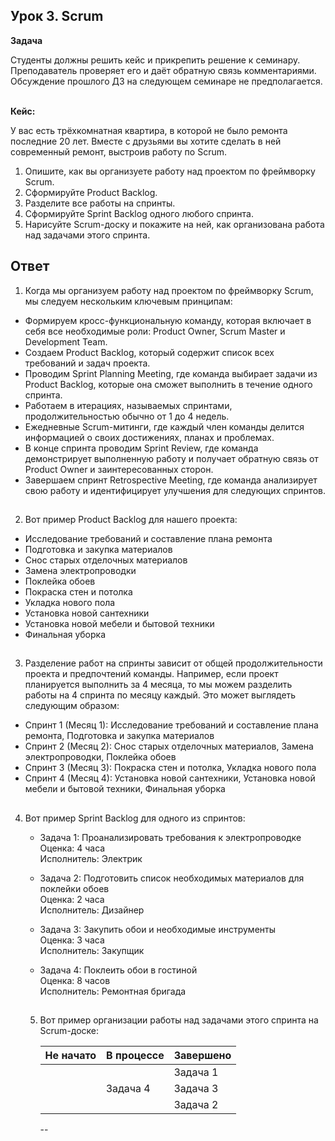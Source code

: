 ## Урок 3. Scrum

**Задача**

Студенты должны решить кейс и прикрепить решение к семинару. Преподаватель проверяет его и даёт обратную связь комментариями. Обсуждение прошлого ДЗ на следующем семинаре не предполагается.

<br>**Кейс:**

У вас есть трёхкомнатная квартира, в которой не было ремонта последние 20 лет. Вместе с друзьями вы хотите сделать в ней современный ремонт, выстроив работу по Scrum.

1. Опишите, как вы организуете работу над проектом по фреймворку Scrum.
2. Сформируйте Product Backlog.
3. Разделите все работы на спринты.
4. Сформируйте Sprint Backlog одного любого спринта.
5. Нарисуйте Scrum-доску и покажите на ней, как организована работа над задачами этого спринта.

## Ответ

1. Когда мы организуем работу над проектом по фреймворку Scrum, мы следуем нескольким ключевым принципам:

- Формируем кросс-функциональную команду, которая включает в себя все необходимые роли: Product Owner, Scrum Master и Development Team.
- Создаем Product Backlog, который содержит список всех требований и задач проекта.
- Проводим Sprint Planning Meeting, где команда выбирает задачи из Product Backlog, которые она сможет выполнить в течение одного спринта.
- Работаем в итерациях, называемых спринтами, продолжительностью обычно от 1 до 4 недель.
- Ежедневные Scrum-митинги, где каждый член команды делится информацией о своих достижениях, планах и проблемах.
- В конце спринта проводим Sprint Review, где команда демонстрирует выполненную работу и получает обратную связь от Product Owner и заинтересованных сторон.
- Завершаем спринт Retrospective Meeting, где команда анализирует свою работу и идентифицирует улучшения для следующих спринтов.

##

2. Вот пример Product Backlog для нашего проекта:

- Исследование требований и составление плана ремонта
- Подготовка и закупка материалов
- Снос старых отделочных материалов
- Замена электропроводки
- Поклейка обоев
- Покраска стен и потолка
- Укладка нового пола
- Установка новой сантехники
- Установка новой мебели и бытовой техники
- Финальная уборка

##

3. Разделение работ на спринты зависит от общей продолжительности проекта и предпочтений команды. Например, если проект планируется выполнить за 4 месяца, то мы можем разделить работы на 4 спринта по месяцу каждый. Это может выглядеть следующим образом:

- Спринт 1 (Месяц 1): Исследование требований и составление плана ремонта, Подготовка и закупка материалов
- Спринт 2 (Месяц 2): Снос старых отделочных материалов, Замена электропроводки, Поклейка обоев
- Спринт 3 (Месяц 3): Покраска стен и потолка, Укладка нового пола
- Спринт 4 (Месяц 4): Установка новой сантехники, Установка новой мебели и бытовой техники, Финальная уборка

##

4. Вот пример Sprint Backlog для одного из спринтов:

   - Задача 1: Проанализировать требования к электропроводке<br>
     Оценка: 4 часа<br>
     Исполнитель: Электрик

   - Задача 2: Подготовить список необходимых материалов для поклейки обоев<br>
     Оценка: 2 часа<br>
     Исполнитель: Дизайнер
   - Задача 3: Закупить обои и необходимые инструменты<br>
     Оценка: 3 часа<br>
     Исполнитель: Закупщик
   - Задача 4: Поклеить обои в гостиной<br>
     Оценка: 8 часов<br>
     Исполнитель: Ремонтная бригада

   ##

   5. Вот пример организации работы над задачами этого спринта на Scrum-доске:

      | Не начато | В процессе | Завершено |
      | --------- | ---------- | --------- |
      |           |            | Задача 1  |
      |           | Задача 4   | Задача 3  |
      |           |            | Задача 2  |

      --

